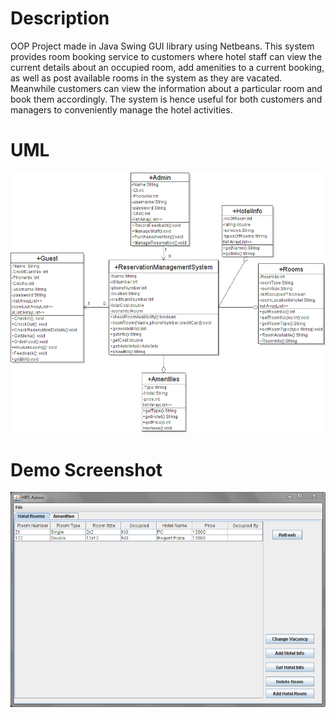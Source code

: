 # Description 
OOP Project made in Java Swing GUI library using Netbeans. This system provides room booking service to customers where hotel staff can view the current details about an occupied room, add amenities to a current booking, as well as post available rooms in the system as they are vacated. Meanwhile customers can view the information about a particular room and book them accordingly. The system is hence useful for both customers and managers to conveniently manage the hotel activities. 
# UML

![UML](https://github.com/owaisali8/uni-projects/blob/main/Hotel%20Reservation%20System%20on%20Java-Swing%20GUI-OOP/Project/UML/HotelReservationSystem2.png?raw=true)

# Demo Screenshot

![Demo](https://github.com/owaisali8/uni-projects/blob/main/Hotel%20Reservation%20System%20on%20Java-Swing%20GUI-OOP/Project/image_2022-06-04_034020688.png?raw=true)
